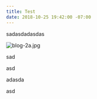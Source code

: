 ```yaml
---
title: Test
date: 2018-10-25 19:42:00 -07:00
---
```


sadasdadasdas

![blog-2a.jpg](/uploads/blog-2a.jpg)

sad

asd

adasda

asd